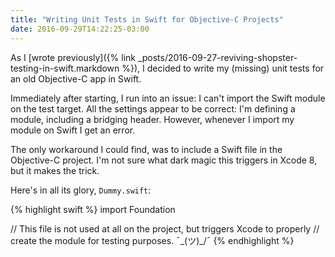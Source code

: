 ```yaml
---
title: "Writing Unit Tests in Swift for Objective-C Projects"
date: 2016-09-29T14:22:25-03:00
---
```


As I [wrote previously]({% link _posts/2016-09-27-reviving-shopster-testing-in-swift.markdown %}), I decided to write my (missing) unit tests for an old Objective-C app in Swift.

Immediately after starting, I run into an issue: I can't import the Swift module on the test target.
All the settings appear to be correct: I'm defining a module, including a bridging header. However, whenever I
import my module on Swift I get an error.

The only workaround I could find, was to include a Swift file in the Objective-C project. I'm not sure what dark magic this triggers in Xcode 8, but it makes the trick.

Here's in all its glory, `Dummy.swift`:

{% highlight swift %}
import Foundation

// This file is not used at all on the project, but triggers Xcode to properly
// create the module for testing purposes. ¯\_(ツ)_/¯
{% endhighlight %}
